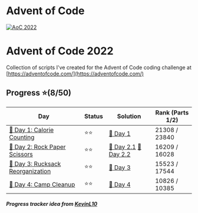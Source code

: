 # Advent of Code
[![AoC 2022](https://img.shields.io/badge/2022-★_8-44cc11)](https://adventofcode.com/2022)

# Advent of Code 2022
Collection of scripts I've created for the Advent of Code coding challenge at
[https://adventofcode.com/](https://adventofcode.com/)

## Progress ⭐(8/50)
| Day                                    | Status   | Solution                           | Rank (Parts 1/2)       |
| -----------                           | ---------| --------                            | ---------   |
| [🎄 Day 1: Calorie Counting](2022/Day1)        | ⭐⭐    | [🎯 Day 1](2022/Day1/1.py)       | 21308 / 23840  |
| [🎄 Day 2: Rock Paper Scissors](2022/Day2)        | ⭐⭐    | [🎯 Day 2.1](2022/Day2/1.py) [🎯 Day 2.2](2022/Day2/2.py)       | 16209 / 16028  |
| [🎄 Day 3: Rucksack Reorganization](2022/Day3)        | ⭐⭐    | [🎯 Day 3](2022/Day3/1.py)        | 15523 / 17544  |
| [🎄 Day 4: Camp Cleanup](2022/Day4)        | ⭐⭐    | [🎯 Day 4](2022/Day4/1.py)        | 10826 / 10385  |

##### Progress tracker idea from [KevinL10](https://github.com/KevinL10/advent-of-code)